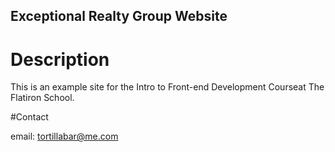 Exceptional Realty Group Website
---

# Description

This is an example site for the Intro to Front-end Development Courseat The Flatiron School.

#Contact

email: tortillabar@me.com
